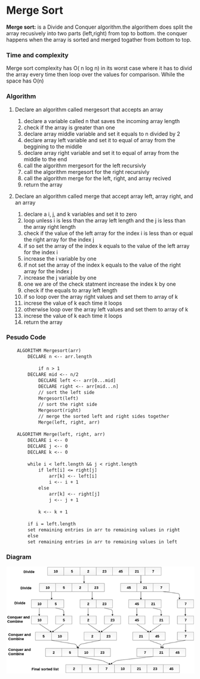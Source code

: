 # Merge Sort

**Merge sort:** is a Divide and Conquer algorithm.the algorithem does split the array recusively into two parts (left,right) from top to bottom. the conquer happens when the array is sorted and merged togather from bottom to top.

### Time and complexity

Merge sort complexity has O( n log n) in its worst case where it has to divid the array every time then loop over the values for comparison. While the space has O(n)

### Algorithm

1. Declare an algorithm called mergesort that accepts an array

   1. declare a variable called n that saves the incoming array length
   2. check if the array is greater than one
   3. declare array middle variable and set it equals to n divided by 2
   4. declare array left variable and set it to equal of array from the beggining to the middle
   5. declare array right variable and set it to equal of array from the middle to the end
   6. call the algorithm mergesort for the left recursivly
   7. call the algorithm mergesort for the right recursivly
   8. call the algorithm merge for the left, right, and array recived
   9. return the array

2. Declare an algorithm called merge that accept array left, array right, and an array

   1. declare a i, j, and k variables and set it to zero
   2. loop unless i is less than the array left length and the j is less than the array right length
   3. check if the value of the left array for the index i is less than or equal the right array for the index j
   4. if so set the array of the index k equals to the value of the left array for the index i
   5. increase the i variable by one
   6. if not set the array of the index k equals to the value of the right array for the index j
   7. increase the j variable by one
   8. one we are of the check statment increase the index k by one
   9. check if the equals to array left length
   10. if so loop over the array right values and set them to array of k
   11. increse the value of k each time it loops
   12. otherwise loop over the array left values and set them to array of k
   13. increse the value of k each time it loops
   14. return the array

### Pesudo Code

        ALGORITHM Mergesort(arr)
            DECLARE n <-- arr.length

                if n > 1
            DECLARE mid <-- n/2
                DECLARE left <-- arr[0...mid]
                DECLARE right <-- arr[mid...n]
                // sort the left side
                Mergesort(left)
                // sort the right side
                Mergesort(right)
                // merge the sorted left and right sides together
                Merge(left, right, arr)

        ALGORITHM Merge(left, right, arr)
            DECLARE i <-- 0
            DECLARE j <-- 0
            DECLARE k <-- 0

            while i < left.length && j < right.length
                if left[i] <= right[j]
                    arr[k] <-- left[i]
                    i <-- i + 1
                else
                    arr[k] <-- right[j]
                    j <-- j + 1

                k <-- k + 1

            if i = left.length
            set remaining entries in arr to remaining values in right
            else
            set remaining entries in arr to remaining values in left

### Diagram

![merge-sort](https://github.com/anassawalha95/data-structures-and-algorithms/blob/main/assests/merge-sort.png)
